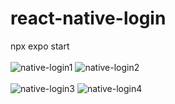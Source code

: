 # react-native-login </br>
npx expo start </br>
</br>
![native-login1](https://user-images.githubusercontent.com/90983090/236154615-a346f6fd-4d41-46c8-ac56-e22528a8aa2d.png)
![native-login2](https://user-images.githubusercontent.com/90983090/236154653-f3ca4b8d-d741-476f-9b91-75b6ace03027.png)
</br>
</br>
![native-login3](https://user-images.githubusercontent.com/90983090/236154767-8d57fed3-0247-4d30-9a65-2cd41da626fe.png)
![native-login4](https://user-images.githubusercontent.com/90983090/236154782-11a4ace7-e8c9-4073-b0f0-51b9f2dcecec.png)
